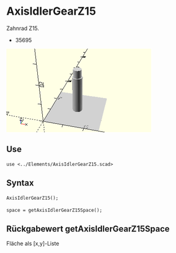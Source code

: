 # AxisIdlerGearZ15
Zahnrad Z15.

- 35695

![AxisIdlerGearZ15](../../images/AxisIdlerGearZ15.png)

## Use
```
use <../Elements/AxisIdlerGearZ15.scad>
```

## Syntax
```
AxisIdlerGearZ15();

space = getAxisIdlerGearZ15Space();
```

## Rückgabewert getAxisIdlerGearZ15Space
Fläche als \[x,y]-Liste